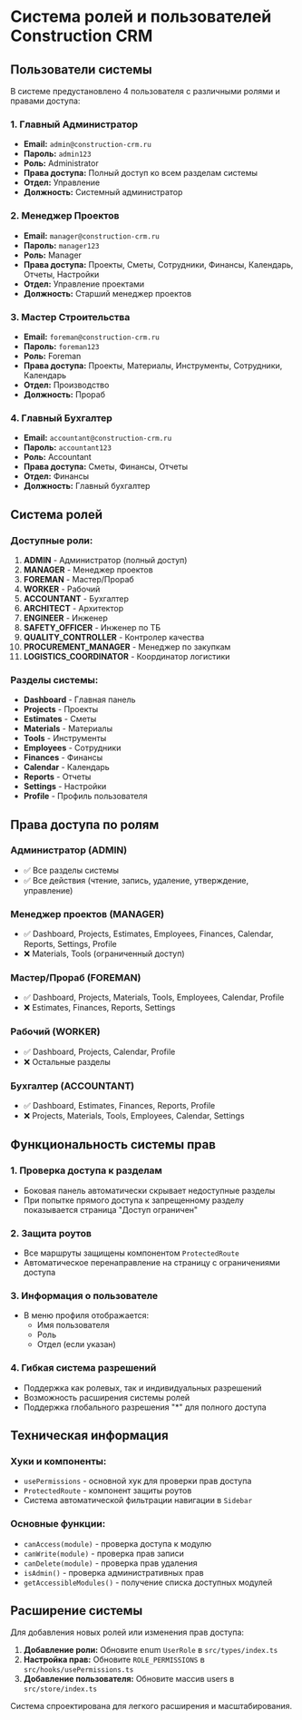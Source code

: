 # Система ролей и пользователей Construction CRM

## Пользователи системы

В системе предустановлено 4 пользователя с различными ролями и правами доступа:

### 1. Главный Администратор
- **Email:** `admin@construction-crm.ru`
- **Пароль:** `admin123`
- **Роль:** Administrator
- **Права доступа:** Полный доступ ко всем разделам системы
- **Отдел:** Управление
- **Должность:** Системный администратор

### 2. Менеджер Проектов
- **Email:** `manager@construction-crm.ru`
- **Пароль:** `manager123`
- **Роль:** Manager
- **Права доступа:** Проекты, Сметы, Сотрудники, Финансы, Календарь, Отчеты, Настройки
- **Отдел:** Управление проектами
- **Должность:** Старший менеджер проектов

### 3. Мастер Строительства
- **Email:** `foreman@construction-crm.ru`
- **Пароль:** `foreman123`
- **Роль:** Foreman
- **Права доступа:** Проекты, Материалы, Инструменты, Сотрудники, Календарь
- **Отдел:** Производство
- **Должность:** Прораб

### 4. Главный Бухгалтер
- **Email:** `accountant@construction-crm.ru`
- **Пароль:** `accountant123`
- **Роль:** Accountant
- **Права доступа:** Сметы, Финансы, Отчеты
- **Отдел:** Финансы
- **Должность:** Главный бухгалтер

## Система ролей

### Доступные роли:
1. **ADMIN** - Администратор (полный доступ)
2. **MANAGER** - Менеджер проектов
3. **FOREMAN** - Мастер/Прораб
4. **WORKER** - Рабочий
5. **ACCOUNTANT** - Бухгалтер
6. **ARCHITECT** - Архитектор
7. **ENGINEER** - Инженер
8. **SAFETY_OFFICER** - Инженер по ТБ
9. **QUALITY_CONTROLLER** - Контролер качества
10. **PROCUREMENT_MANAGER** - Менеджер по закупкам
11. **LOGISTICS_COORDINATOR** - Координатор логистики

### Разделы системы:
- **Dashboard** - Главная панель
- **Projects** - Проекты
- **Estimates** - Сметы
- **Materials** - Материалы
- **Tools** - Инструменты
- **Employees** - Сотрудники
- **Finances** - Финансы
- **Calendar** - Календарь
- **Reports** - Отчеты
- **Settings** - Настройки
- **Profile** - Профиль пользователя

## Права доступа по ролям

### Администратор (ADMIN)
- ✅ Все разделы системы
- ✅ Все действия (чтение, запись, удаление, утверждение, управление)

### Менеджер проектов (MANAGER)
- ✅ Dashboard, Projects, Estimates, Employees, Finances, Calendar, Reports, Settings, Profile
- ❌ Materials, Tools (ограниченный доступ)

### Мастер/Прораб (FOREMAN)
- ✅ Dashboard, Projects, Materials, Tools, Employees, Calendar, Profile
- ❌ Estimates, Finances, Reports, Settings

### Рабочий (WORKER)
- ✅ Dashboard, Projects, Calendar, Profile
- ❌ Остальные разделы

### Бухгалтер (ACCOUNTANT)
- ✅ Dashboard, Estimates, Finances, Reports, Profile
- ❌ Projects, Materials, Tools, Employees, Calendar, Settings

## Функциональность системы прав

### 1. Проверка доступа к разделам
- Боковая панель автоматически скрывает недоступные разделы
- При попытке прямого доступа к запрещенному разделу показывается страница "Доступ ограничен"

### 2. Защита роутов
- Все маршруты защищены компонентом `ProtectedRoute`
- Автоматическое перенаправление на страницу с ограничениями доступа

### 3. Информация о пользователе
- В меню профиля отображается:
  - Имя пользователя
  - Роль
  - Отдел (если указан)

### 4. Гибкая система разрешений
- Поддержка как ролевых, так и индивидуальных разрешений
- Возможность расширения системы ролей
- Поддержка глобального разрешения "*" для полного доступа

## Техническая информация

### Хуки и компоненты:
- `usePermissions` - основной хук для проверки прав доступа
- `ProtectedRoute` - компонент защиты роутов
- Система автоматической фильтрации навигации в `Sidebar`

### Основные функции:
- `canAccess(module)` - проверка доступа к модулю
- `canWrite(module)` - проверка прав записи
- `canDelete(module)` - проверка прав удаления
- `isAdmin()` - проверка административных прав
- `getAccessibleModules()` - получение списка доступных модулей

## Расширение системы

Для добавления новых ролей или изменения прав доступа:

1. **Добавление роли:** Обновите enum `UserRole` в `src/types/index.ts`
2. **Настройка прав:** Обновите `ROLE_PERMISSIONS` в `src/hooks/usePermissions.ts`
3. **Добавление пользователя:** Обновите массив users в `src/store/index.ts`

Система спроектирована для легкого расширения и масштабирования.